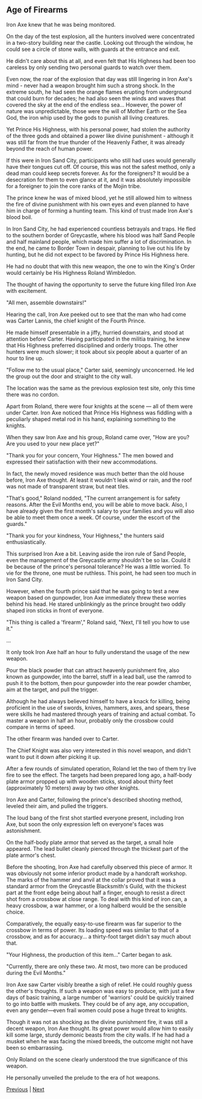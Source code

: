 ## Age of Firearms
Iron Axe knew that he was being monitored. 

On the day of the test explosion, all the hunters involved were concentrated in a two-story building near the castle. Looking out through the window, he could see a circle of stone walls, with guards at the entrance and exit.

He didn't care about this at all, and even felt that His Highness had been too careless by only sending two personal guards to watch over them.

Even now, the roar of the explosion that day was still lingering in Iron Axe's mind - never had a weapon brought him such a strong shock. In the extreme south, he had seen the orange flames erupting from underground that could burn for decades; he had also seen the winds and waves that covered the sky at the end of the endless sea... However, the power of nature was unpredictable, those were the will of Mother Earth or the Sea God, the iron whip used by the gods to punish all living creatures.

Yet Prince His Highness, with his personal power, had stolen the authority of the three gods and obtained a power like divine punishment - although it was still far from the true thunder of the Heavenly Father, it was already beyond the reach of human power.

If this were in Iron Sand City, participants who still had uses would generally have their tongues cut off. Of course, this was not the safest method, only a dead man could keep secrets forever. As for the foreigners? It would be a desecration for them to even glance at it, and it was absolutely impossible for a foreigner to join the core ranks of the Mojin tribe.

The prince knew he was of mixed blood, yet he still allowed him to witness the fire of divine punishment with his own eyes and even planned to have him in charge of forming a hunting team. This kind of trust made Iron Axe's blood boil.

In Iron Sand City, he had experienced countless betrayals and traps. He fled to the southern border of Greycastle, where his blood was half Sand People and half mainland people, which made him suffer a lot of discrimination. In the end, he came to Border Town in despair, planning to live out his life by hunting, but he did not expect to be favored by Prince His Highness here.

He had no doubt that with this new weapon, the one to win the King's Order would certainly be His Highness Roland Wimbledon.



The thought of having the opportunity to serve the future king filled Iron Axe with excitement.

"All men, assemble downstairs!"

Hearing the call, Iron Axe peeked out to see that the man who had come was Carter Lannis, the chief knight of the Fourth Prince.

He made himself presentable in a jiffy, hurried downstairs, and stood at attention before Carter. Having participated in the militia training, he knew that His Highness preferred disciplined and orderly troops. The other hunters were much slower; it took about six people about a quarter of an hour to line up.

"Follow me to the usual place," Carter said, seemingly unconcerned. He led the group out the door and straight to the city wall.

The location was the same as the previous explosion test site, only this time there was no cordon.

Apart from Roland, there were four knights at the scene — all of them were under Carter. Iron Axe noticed that Prince His Highness was fiddling with a peculiarly shaped metal rod in his hand, explaining something to the knights.

When they saw Iron Axe and his group, Roland came over, "How are you? Are you used to your new place yet?"

"Thank you for your concern, Your Highness." The men bowed and expressed their satisfaction with their new accommodations.



In fact, the newly moved residence was much better than the old house before, Iron Axe thought. At least it wouldn't leak wind or rain, and the roof was not made of transparent straw, but neat tiles.

"That's good," Roland nodded, "The current arrangement is for safety reasons. After the Evil Months end, you will be able to move back. Also, I have already given the first month's salary to your families and you will also be able to meet them once a week. Of course, under the escort of the guards."

"Thank you for your kindness, Your Highness," the hunters said enthusiastically.

This surprised Iron Axe a bit. Leaving aside the iron rule of Sand People, even the management of the Greycastle army shouldn't be so lax. Could it be because of the prince's personal tolerance? He was a little worried. To vie for the throne, one must be ruthless. This point, he had seen too much in Iron Sand City.

However, when the fourth prince said that he was going to test a new weapon based on gunpowder, Iron Axe immediately threw these worries behind his head. He stared unblinkingly as the prince brought two oddly shaped iron sticks in front of everyone.

"This thing is called a 'firearm'," Roland said, "Next, I'll tell you how to use it."

...

It only took Iron Axe half an hour to fully understand the usage of the new weapon.

Pour the black powder that can attract heavenly punishment fire, also known as gunpowder, into the barrel, stuff in a lead ball, use the ramrod to push it to the bottom, then pour gunpowder into the rear powder chamber, aim at the target, and pull the trigger.



Although he had always believed himself to have a knack for killing, being proficient in the use of swords, knives, hammers, axes, and spears, these were skills he had mastered through years of training and actual combat. To master a weapon in half an hour, probably only the crossbow could compare in terms of speed.

The other firearm was handed over to Carter.

The Chief Knight was also very interested in this novel weapon, and didn't want to put it down after picking it up.

After a few rounds of simulated operation, Roland let the two of them try live fire to see the effect. The targets had been prepared long ago, a half-body plate armor propped up with wooden sticks, stood about thirty feet (approximately 10 meters) away by two other knights.

Iron Axe and Carter, following the prince's described shooting method, leveled their aim, and pulled the triggers.

The loud bang of the first shot startled everyone present, including Iron Axe, but soon the only expression left on everyone's faces was astonishment.

On the half-body plate armor that served as the target, a small hole appeared. The lead bullet cleanly pierced through the thickest part of the plate armor's chest.

Before the shooting, Iron Axe had carefully observed this piece of armor. It was obviously not some inferior product made by a handcraft workshop. The marks of the hammer and anvil at the collar proved that it was a standard armor from the Greycastle Blacksmith's Guild, with the thickest part at the front edge being about half a finger, enough to resist a direct shot from a crossbow at close range. To deal with this kind of iron can, a heavy crossbow, a war hammer, or a long halberd would be the sensible choice.

Comparatively, the equally easy-to-use firearm was far superior to the crossbow in terms of power. Its loading speed was similar to that of a crossbow, and as for accuracy... a thirty-foot target didn't say much about that.



"Your Highness, the production of this item..." Carter began to ask.

"Currently, there are only these two. At most, two more can be produced during the Evil Months."

Iron Axe saw Carter visibly breathe a sigh of relief. He could roughly guess the other's thoughts. If such a weapon was easy to produce, with just a few days of basic training, a large number of 'warriors' could be quickly trained to go into battle with muskets. They could be of any age, any occupation, even any gender—even frail women could pose a huge threat to knights.

Though it was not as shocking as the divine punishment fire, it was still a decent weapon, Iron Axe thought. Its great power would allow him to easily kill some large, sturdy demonic beasts from the city walls. If he had had a musket when he was facing the mixed breeds, the outcome might not have been so embarrassing. 

Only Roland on the scene clearly understood the true significance of this weapon.

He personally unveiled the prelude to the era of hot weapons.





[Previous](CH0037.md) | [Next](CH0039.md)
